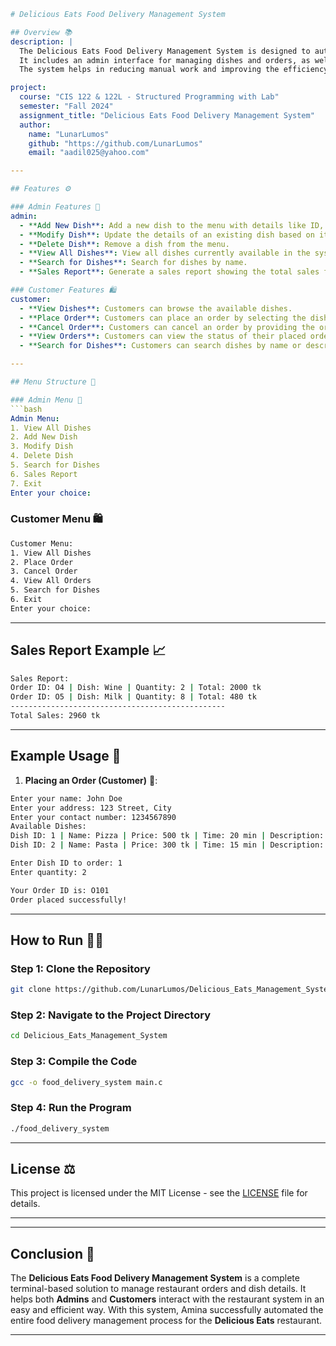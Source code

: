 ```yaml
# Delicious Eats Food Delivery Management System

## Overview 📚
description: |
  The Delicious Eats Food Delivery Management System is designed to automate the operations of a restaurant.
  It includes an admin interface for managing dishes and orders, as well as a customer interface for placing and managing orders.
  The system helps in reducing manual work and improving the efficiency of food delivery services.

project:
  course: "CIS 122 & 122L - Structured Programming with Lab"
  semester: "Fall 2024"
  assignment_title: "Delicious Eats Food Delivery Management System"
  author:
    name: "LunarLumos"
    github: "https://github.com/LunarLumos"
    email: "aadil025@yahoo.com"

---

## Features ⚙️

### Admin Features 🔑
admin:
  - **Add New Dish**: Add a new dish to the menu with details like ID, name, description, price, and preparation time.
  - **Modify Dish**: Update the details of an existing dish based on its Dish ID.
  - **Delete Dish**: Remove a dish from the menu.
  - **View All Dishes**: View all dishes currently available in the system.
  - **Search for Dishes**: Search for dishes by name.
  - **Sales Report**: Generate a sales report showing the total sales from all orders.

### Customer Features 🛍️
customer:
  - **View Dishes**: Customers can browse the available dishes.
  - **Place Order**: Customers can place an order by selecting the dish and quantity.
  - **Cancel Order**: Customers can cancel an order by providing the order ID.
  - **View Orders**: Customers can view the status of their placed orders.
  - **Search for Dishes**: Customers can search dishes by name or description.

---

## Menu Structure 📜

### Admin Menu 🔑
```bash
Admin Menu:
1. View All Dishes
2. Add New Dish
3. Modify Dish
4. Delete Dish
5. Search for Dishes
6. Sales Report
7. Exit
Enter your choice:
```

### Customer Menu 🛍️
```bash
Customer Menu:
1. View All Dishes
2. Place Order
3. Cancel Order
4. View All Orders
5. Search for Dishes
6. Exit
Enter your choice:
```

---

## Sales Report Example 📈
```bash
Sales Report:
Order ID: O4 | Dish: Wine | Quantity: 2 | Total: 2000 tk
Order ID: O5 | Dish: Milk | Quantity: 8 | Total: 480 tk
------------------------------------------------
Total Sales: 2960 tk
```

---

## Example Usage 🎥

1. **Placing an Order (Customer)** 🛒:
```bash
Enter your name: John Doe
Enter your address: 123 Street, City
Enter your contact number: 1234567890
Available Dishes:
Dish ID: 1 | Name: Pizza | Price: 500 tk | Time: 20 min | Description: Delicious Cheese Pizza
Dish ID: 2 | Name: Pasta | Price: 300 tk | Time: 15 min | Description: Creamy Pasta

Enter Dish ID to order: 1
Enter quantity: 2

Your Order ID is: O101
Order placed successfully!
```

---

## How to Run 🏃‍♂️

### Step 1: Clone the Repository
```bash
git clone https://github.com/LunarLumos/Delicious_Eats_Management_System.git
```

### Step 2: Navigate to the Project Directory
```bash
cd Delicious_Eats_Management_System
```

### Step 3: Compile the Code
```bash
gcc -o food_delivery_system main.c
```

### Step 4: Run the Program
```bash
./food_delivery_system
```

---

## License ⚖️

This project is licensed under the MIT License - see the [LICENSE](LICENSE) file for details.

---
---

## Conclusion 🚀

The **Delicious Eats Food Delivery Management System** is a complete terminal-based solution to manage restaurant orders and dish details. It helps both **Admins** and **Customers** interact with the restaurant system in an easy and efficient way. With this system, Amina successfully automated the entire food delivery management process for the **Delicious Eats** restaurant.

---

```

